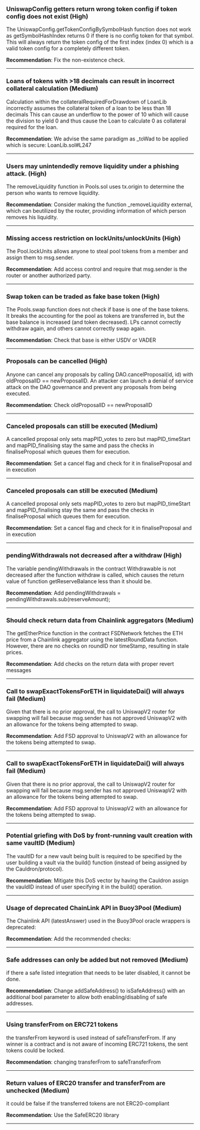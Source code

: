 ### UniswapConfig getters return wrong token config if token config does not exist (High)

The UniswapConfig.getTokenConfigBySymbolHash function does not work as getSymbolHashIndex returns 0 if there is no config token for that symbol.
This will always return the token config of the first index (index 0) which is a valid token config for a completely different token.

**Recommendation**: Fix the non-existence check.

---
### Loans of tokens with >18 decimals can result in incorrect collateral calculation (Medium)

Calculation within the collateralRequiredForDrawdown of LoanLib incorrectly assumes the collateral token of a loan to be less than 18 decimals
This can cause an underflow to the power of 10 which will cause the division to yield 0 and thus cause the Loan to calculate 0 as collateral required for the loan.

**Recommendation**: We advise the same paradigm as _toWad to be applied which is secure: LoanLib.sol#L247

---
### Users may unintendedly remove liquidity under a phishing attack. (High)

The removeLiquidity function in Pools.sol uses tx.origin to determine the person who wants to remove liquidity.

**Recommendation**: Consider making the function _removeLiquidity external, which can beutilized by the router, providing information of which person removes 
his liquidity.

---
### Missing access restriction on lockUnits/unlockUnits (High)

The Pool.lockUnits allows anyone to steal pool tokens from a member and assign them to msg.sender.

**Recommendation**: Add access control and require that msg.sender is the router or another authorized party.

---
### Swap token can be traded as fake base token (High)

The Pools.swap function does not check if base is one of the base tokens.
It breaks the accounting for the pool as tokens are transferred in, but the base balance is increased (and token decreased). LPs cannot correctly
withdraw again, and others cannot correctly swap again.

**Recommendation**: Check that base is either USDV or VADER 

---
### Proposals can be cancelled (High)

Anyone can cancel any proposals by calling DAO.cancelProposal(id, id) with oldProposalID == newProposalID.
An attacker can launch a denial of service attack on the DAO governance and prevent any proposals from being executed.

**Recommendation**: Check oldProposalID == newProposalID

---
### Canceled proposals can still be executed (Medium)

A cancelled proposal only sets mapPID_votes to zero but mapPID_timeStart and mapPID_finalising stay the same and pass the checks in finaliseProposal which 
queues them for execution.

**Recommendation**: Set a cancel flag and check for it in finaliseProposal and in execution

---
### Canceled proposals can still be executed (Medium)

A cancelled proposal only sets mapPID_votes to zero but mapPID_timeStart and mapPID_finalising stay the same and pass the checks in finaliseProposal which 
queues them for execution.

**Recommendation**: Set a cancel flag and check for it in finaliseProposal and in execution

---
### pendingWithdrawals not decreased after a withdraw (High)

The variable pendingWithdrawals in the contract Withdrawable is not decreased after the function withdraw is called, which causes the return
value of function getReserveBalance less than it should be.

**Recommendation**: Add pendingWithdrawals = pendingWithdrawals.sub(reserveAmount);

---
### Should check return data from Chainlink aggregators (Medium)

The getEtherPrice function in the contract FSDNetwork fetches the ETH price from a Chainlink aggregator using the latestRoundData function.
However, there are no checks on roundID nor timeStamp, resulting in stale prices.

**Recommendation**: Add checks on the return data with proper revert messages

---
### Call to swapExactTokensForETH in liquidateDai() will always fail (Medium)

Given that there is no prior approval, the call to UniswapV2 router for
swapping will fail because msg.sender has not approved UniswapV2 with
an allowance for the tokens being attempted to swap.

**Recommendation**: Add FSD approval to UniswapV2 with an allowance for the tokens being attempted to swap.

---
### Call to swapExactTokensForETH in liquidateDai() will always fail (Medium)

Given that there is no prior approval, the call to UniswapV2 router for
swapping will fail because msg.sender has not approved UniswapV2 with
an allowance for the tokens being attempted to swap.

**Recommendation**: Add FSD approval to UniswapV2 with an allowance for the tokens being attempted to swap.

---
### Potential griefing with DoS by front-running vault creation with same vaultID (Medium)

The vaultID for a new vault being built is required to be specified by the
user building a vault via the build() function (instead of being assigned by
the Cauldron/protocol).

**Recommendation**: Mitigate this DoS vector by having the Cauldron assign the vauldID instead of user specifying it in the build() operation.

---
### Usage of deprecated ChainLink API in Buoy3Pool (Medium)

The Chainlink API (latestAnswer) used in the Buoy3Pool oracle wrappers
is deprecated:

**Recommendation**: Add the recommended checks:

---
### Safe addresses can only be added but not removed (Medium)

if there a safe listed integration that needs to be later disabled, it cannot be done.

**Recommendation**: Change addSafeAddress() to isSafeAddress() with an additional bool parameter to allow both enabling/disabling of safe addresses.

---
### Using transferFrom on ERC721 tokens

the transferFrom keyword is used instead of safeTransferFrom. If any winner is a contract and is not aware of incoming ERC721 tokens, the sent tokens could be locked.

**Recommendation**: changing transferFrom to safeTransferFrom

---
### Return values of ERC20 transfer and transferFrom are unchecked (Medium)

it could be false if the transferred tokens are not ERC20-compliant

**Recommendation**: Use the SafeERC20 library

---
